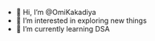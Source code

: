- 👋 Hi, I’m @OmiKakadiya
- 👀 I’m interested in exploring new things   
- 🌱 I’m currently learning DSA
